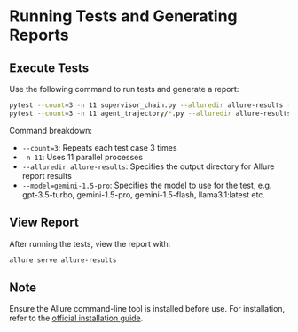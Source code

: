 # Running Tests and Generating Reports

## Execute Tests

Use the following command to run tests and generate a report:

```bash
pytest --count=3 -n 11 supervisor_chain.py --alluredir allure-results --model=gemini-1.5-pro
pytest --count=3 -n 11 agent_trajectory/*.py --alluredir allure-results --model=gpt-3.5-turbo
```


Command breakdown:
- `--count=3`: Repeats each test case 3 times
- `-n 11`: Uses 11 parallel processes
- `--alluredir allure-results`: Specifies the output directory for Allure report results
- `--model=gemini-1.5-pro`: Specifies the model to use for the test, e.g. gpt-3.5-turbo, gemini-1.5-pro, gemini-1.5-flash, llama3.1:latest etc.

## View Report

After running the tests, view the report with:

```bash
allure serve allure-results
```

## Note

Ensure the Allure command-line tool is installed before use. For installation, refer to the [official installation guide](https://allurereport.org/docs/install/).
